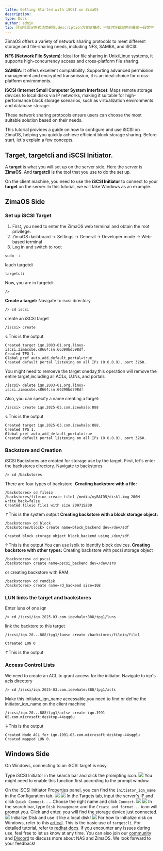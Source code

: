 ```yaml
---
title: Getting Started with iSCSI on ZimaOS
description: 
type: Docs
author: admin
tip: 顶部栏固定格式请勿删除,description为文章描述，不填时将截取内容最前一段文字
---
```

ZimaOS offers a variety of network sharing protocols to meet different storage and file-sharing needs, including NFS, SAMBA, and iSCSI:

**[NFS (Network File System)](https://www.zimaspace.com/docs/zimaos/NFS-on-ZimaOS)**: Ideal for file sharing in Unix/Linux systems, it supports high-concurrency access and cross-platform file sharing. 

**SAMBA**: It offers excellent compatibility. Supporting advanced permission management and encrypted transmission, it is an ideal choice for cross-platform environments.

**iSCSI (Internet Small Computer System Interface)**: Maps remote storage devices to local disks via IP networks, making it suitable for high-performance block storage scenarios, such as virtualization environments and database storage.

These network sharing protocols ensure users can choose the most suitable solution based on their needs.

This tutorial provides a guide on how to configure and use iSCSI on ZimaOS, helping you quickly achieve efficient block storage sharing. Before start, let's explain a few concepts.

## Target, targetcli and iSCSI Initiator. 
A **target** is what you will set up on the server side. Here the server is **ZimaOS**. And **targetcli** is the tool that you use to do the set up.

On the client machine, you need to use the **iSCSI Initiator** to connect to your **target** on the server. In this tutorial, we will take Windows as an example.

## ZimaOS Side
### Set up iSCSI Target
1. First, you need to enter the ZimaOS web terminal and obtain the root privilege.
2. ZimaOS dashboard -> Settings -> General -> Developer mode -> Web-based terminal
3. Log in and switch to root
```language
sudo -i
```
lauch targetcli
```language
targetcli
```
Now, you are in targetcli
```language
/>
```
**Create a target:**
Navigate to iscsi directory
```language
/> cd iscsi
```
create an iSCSI target
```language
/iscsi> create
```
↓This is the output:
```language
Created target iqn.2003-01.org.linux-iscsi.zimacube.x8664:sn.66390bd598df.
Created TPG 1.
Global pref auto_add_default_portal=true
Created default portal listening on all IPs (0.0.0.0), port 3260.
```
You might need to remoeve the target oneday,this operation will remove the entire target,including all ACLs, LUNs, and portals
```language
/iscsi> delete iqn.2003-01.org.linux-iscsi.zimacube.x8664:sn.66390bd598df
```
Also, you can specify a name creating a target:
```language
/iscsi> create iqn.2025-03.com.icewhale:888
```
↓This is the output
```language
Created target iqn.2025-03.com.icewhale:888.
Created TPG 1.
Global pref auto_add_default_portal=true
Created default portal listening on all IPs (0.0.0.0), port 3260.
```
### Backstore and Creation
iSCSI Backstores are created for storage use by the target. First, let's enter the backstores directory.
Navigate to backstores
```language
/> cd /backstores
```
There are four types of backstore.
**Creating backstore with a file:**
```language
/backstores> cd fileio 
/backstores/fileio> create file1 /media/myRAID5/disk1.img 200M write_back=false
Created fileio file1 with size 209715200
```
↑This is the system output
**Creating backstore with a block storage object:**
```language
/backstores> cd block
/backstores/block> create name=block_backend dev=/dev/sdf

Created block storage object block_backend using /dev/sdf.
```
↑This is the output
You can use lsblk to identify block devices.
**Creating backstore with other types:**
Creating backstore with pscsi storage object
```language
/backstores> cd pscsi
/backstores> create name=pscsi_backend dev=/dev/sr0
```
or creating backstore with RAM
```language
/backstores> cd ramdisk
/backstores> create name=rd_backend size=1GB
```
### LUN links the target and backstores
Enter luns of one iqn
```language
/> cd /iscsi/iqn.2025-03.com.icewhale:888/tpg1/luns
```
link the backtore to this target
```language
/iscsi/iqn.20...888/tpg1/luns> create /backstores/fileio/file1

Ctreated LUN 0
```
↑This is the output
### Access Control Lists
We need to create an ACL to grant access for the initiator.
Navigate to iqn's acls directory
```language
/> cd /iscsi/iqn.2025-03.com.icewhale:888/tpg1/acls
```
Make this initiator_iqn_name accessable,you need to find or define the initiator_iqn_name on the client machine
```language
/iscsi/iqn.20...888/tpg1/acls> create iqn.1991-05.com.microsoft:desktop-44sqg6u
```
↓This is the output
```language
Created Node ACL for iqn.1991-05.com.microsoft:desktop-44sqg6u
Created mapped LUN 0.
```
## Windows Side
On Windows, connecting to an iSCSI target is easy.

Type iSCSI Initiator in the search bar and click the prompting icon.
![](https://manage.icewhale.io/api/static/docs/1740639156824_image.png)
You might need to enable this function first according to the prompt window.

On the iSCSI Initiator Properties panel, you can find the `initiator_iqn_name` in the Configuration tab.
![](https://manage.icewhale.io/api/static/docs/1740639189242_image.png)
![](https://manage.icewhale.io/api/static/docs/1740639196492_image.png)
In the Targets tab, input the server's IP and click `Quick Connect...`.
Choose the right name and click `Connect`.
![](https://manage.icewhale.io/api/static/docs/1740639240986_image.png)
![](https://manage.icewhale.io/api/static/docs/1740639249479_image.png)
In the search bar, type `Disk Management` and the `Create and format...` icon will prompt you. Click and enter, you will find the storage device just connected.
![](https://manage.icewhale.io/api/static/docs/1740639298524_image.png)
Initialize Disk and use it like a local disk! 
![](https://manage.icewhale.io/api/static/docs/1740639317499_image.png)
For how to initialize disk on Windows, refer to this [artical](https://learn.microsoft.com/en-us/windows-server/storage/disk-management/initialize-new-disks). 
This is the basic use of `targetcli`. For detailed tutorial, refer to [redhat docs](https://docs.redhat.com/en/documentation/red_hat_enterprise_linux/9/html/managing_storage_devices/configuring-an-iscsi-target_managing-storage-devices#configuring-an-iscsi-target_managing-storage-devices). If you encounter any issues during use, feel free to let us know at any time. You can also join our [community](https://community.zimaspace.com/) and [Discord](https://discord.com/invite/uuNfKzG5) to discuss more about NAS and ZimaOS. We look forward to your feedback!